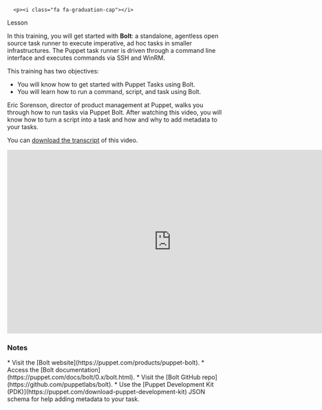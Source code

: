 
      <p><i class="fa fa-graduation-cap"></i>
Lesson</p>
    </div>
In this training, you will get started with **Bolt**: a standalone, agentless open source task runner to execute imperative, ad hoc tasks in smaller infrastructures. The Puppet task runner is driven through a command line interface and executes commands via SSH and WinRM.

This training has two objectives:

* You will know how to get started with Puppet Tasks using Bolt.
* You will learn how to run a command, script, and task using Bolt. 

Eric Sorenson, director of product management at Puppet, walks you through how to run tasks via Puppet Bolt. After watching this video, you will know how to turn a script into a task and how and why to add metadata to your tasks. 

You can [download the transcript](https://puppet.box.com/shared/static/ao0k22gfdwuxkedlsa64ahoxu6eaekvh.pdf) of this video.

<iframe src="https://fast.wistia.net/embed/iframe/o4nlwajf0y?videoFoam=true" title="Wistia video player" allowtransparency="true" frameborder="0" scrolling="no" class="wistia_embed" name="wistia_embed" allowfullscreen="allowfullscreen" mozallowfullscreen="mozallowfullscreen" webkitallowfullscreen="webkitallowfullscreen" oallowfullscreen="oallowfullscreen" msallowfullscreen="msallowfullscreen" width="761" height="428" style="width: 761px; height: 428px;"></iframe>

<i class="fa fa-pencil" aria-hidden="true"></i>
<h3>Notes</h3>
* Visit the [Bolt website](https://puppet.com/products/puppet-bolt).
* Access the [Bolt documentation](https://puppet.com/docs/bolt/0.x/bolt.html).
* Visit the [Bolt GitHub repo](https://github.com/puppetlabs/bolt).
* Use the [Puppet Development Kit (PDK)](https://puppet.com/download-puppet-development-kit) JSON schema for help adding metadata to your task.





